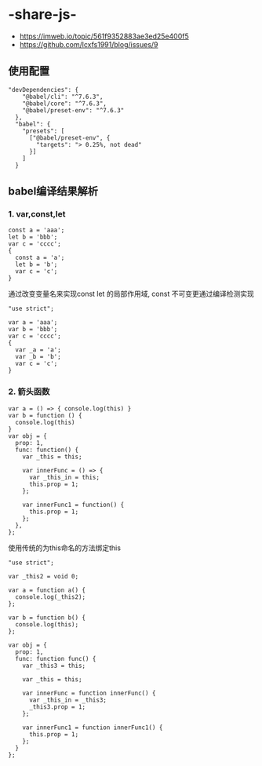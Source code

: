 # -share-js-
- https://imweb.io/topic/561f9352883ae3ed25e400f5
- https://github.com/lcxfs1991/blog/issues/9
## 使用配置
```
"devDependencies": {
    "@babel/cli": "^7.6.3",
    "@babel/core": "^7.6.3",
    "@babel/preset-env": "^7.6.3"
  },
  "babel": {
    "presets": [
      ["@babel/preset-env", {
        "targets": "> 0.25%, not dead"
      }]
    ]
  }
  ```
## babel编译结果解析
### 1. var,const,let
```
const a = 'aaa';
let b = 'bbb';
var c = 'cccc';
{
  const a = 'a';
  let b = 'b';
  var c = 'c';
}
```
通过改变变量名来实现const let 的局部作用域, const 不可变更通过编译检测实现
```
"use strict";

var a = 'aaa';
var b = 'bbb';
var c = 'cccc';
{
  var _a = 'a';
  var _b = 'b';
  var c = 'c';
}
```
### 2. 箭头函数
```
var a = () => { console.log(this) }
var b = function () {
  console.log(this)
}
var obj = {
  prop: 1,
  func: function() {
    var _this = this;

    var innerFunc = () => {
      var _this_in = this;
      this.prop = 1;
    };

    var innerFunc1 = function() {
      this.prop = 1;
    };
  },
};
```
使用传统的为this命名的方法绑定this
```
"use strict";

var _this2 = void 0;

var a = function a() {
  console.log(_this2);
};

var b = function b() {
  console.log(this);
};

var obj = {
  prop: 1,
  func: function func() {
    var _this3 = this;

    var _this = this;

    var innerFunc = function innerFunc() {
      var _this_in = _this3;
      _this3.prop = 1;
    };

    var innerFunc1 = function innerFunc1() {
      this.prop = 1;
    };
  }
};

```
